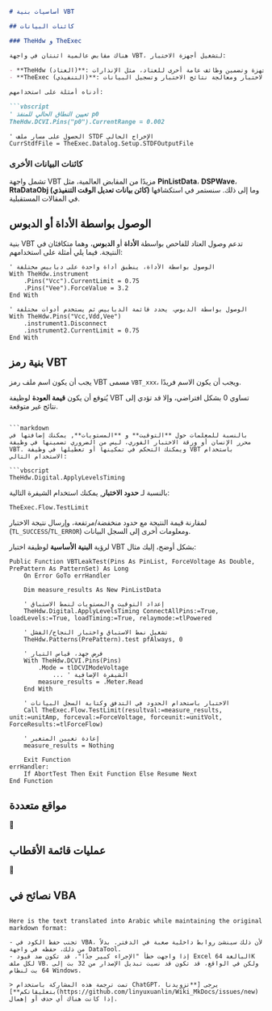 ```markdown
# أساسيات بنية VBT

## كائنات البيانات

### TheHdw و TheExec

هناك مقابض عالمية اثنتان في واجهة VBT، لتشغيل أجهزة الاختبار:

- **TheHdw (العتاد)**: الدعم للوصول والتحكم في الأجهزة وتضمين وظائف عامة أخرى للعتاد، مثل الإنذارات.
- **TheExec (التنفيذي)**: للتحكم في وظائف برنامج الاختبار الشاملة، مثل تنفيذ الاختبار ومعالجة نتائج الاختبار وتسجيل البيانات.

أدناه أمثلة على استخدامهم:

```vbscript
' تعيين النطاق الحالي للمنفذ p0
TheHdw.DCVI.Pins("p0").CurrentRange = 0.002
```

```vbscript
' الحصول على مسار ملف STDF الإخراج الحالي
CurrStdfFile = TheExec.Datalog.Setup.STDFOutputFile
```

### كائنات البيانات الأخرى

تشمل واجهة VBT مزيدًا من المقابض العالمية، مثل **PinListData**، **DSPWave**، **RtaDataObj (كائن بيانات تعديل الوقت التنفيذي)** وما إلى ذلك. سنستمر في استكشافها في المقالات المستقبلية.

## الوصول بواسطة الأداة أو الدبوس

بنية VBT تدعم وصول العتاد للفاحص بواسطة **الأداة** أو **الدبوس**، وهما متكافئان في النتيجة. فيما يلي أمثلة على استخدامهم:

```vbscript
' الوصول بواسطة الأداة، ينطبق أداة واحدة على دبابيس مختلفة
With TheHdw.instrument
    .Pins("Vcc").CurrentLimit = 0.75
    .Pins("Vee").ForceValue = 3.2
End With
```

```vbscript
' الوصول بواسطة الدبوس، يحدد قائمة الدبابيس ثم يستخدم أدوات مختلفة
With TheHdw.Pins("Vcc,Vdd,Vee")
    .instrument1.Disconnect
    .instrument2.CurrentLimit = 0.75
End With
```

## بنية رمز VBT

يجب أن يكون اسم ملف رمز VBT مسمى `VBT_xxx`، ويجب أن يكون الاسم فريدًا.

يُتوقع أن يكون **قيمة العودة** لوظيفة VBT تساوي 0 بشكل افتراضي، وإلا قد تؤدي إلى نتائج غير متوقعة.
```

```markdown
بالنسبة للمعلمات حول **التوقيت** و **المستويات**, يمكنك إضافتها في محرر الإنسان أو ورقة الاختبار الفوري، ليس من الضروري تضمينها في وظيفة VBT. ويمكنك التحكم في تمكينها أو تعطيلها في وظيفة VBT باستخدام الاستخدام التالي:

```vbscript
TheHdw.Digital.ApplyLevelsTiming
```

بالنسبة لـ **حدود الاختبار**, يمكنك استخدام الشيفرة التالية:

```vbscript
TheExec.Flow.TestLimit
```

لمقارنة قيمة النتيجة مع حدود منخفضة/مرتفعة، وإرسال نتيجة الاختبار (`TL_SUCCESS`/`TL_ERROR`) ومعلومات أخرى إلى السجل البيانات.

لرؤية **البنية الأساسية** لوظيفة اختبار VBT بشكل أوضح، إليك مثال:

```vbscript
Public Function VBTLeakTest(Pins As PinList, ForceVoltage As Double, PrePattern As PatternSet) As Long
    On Error GoTo errHandler

    Dim measure_results As New PinListData

    ' إعداد التوقيت والمستويات لنمط الاستباق
    TheHdw.Digital.ApplyLevelsTiming ConnectAllPins:=True, loadLevels:=True, loadTiming:=True, relaymode:=tlPowered

    ' تشغيل نمط الاستباق واختبار النجاح/الفشل
    TheHdw.Patterns(PrePattern).test pfAlways, 0

    ' فرض جهد، قياس التيار
    With TheHdw.DCVI.Pins(Pins)
        .Mode = tlDCVIModeVoltage
            ... ' الشيفرة الإضافية
        measure_results = .Meter.Read
    End With

    ' الاختبار باستخدام الحدود في التدفق وكتابة السجل البيانات
    Call TheExec.Flow.TestLimit(resultval:=measure_results, unit:=unitAmp, forceval:=ForceVoltage, forceunit:=unitVolt, ForceResults:=tlForceFlow)

    ' إعادة تعيين المتغير
    measure_results = Nothing

    Exit Function
errHandler:
    If AbortTest Then Exit Function Else Resume Next
End Function
```

## مواقع متعددة

🚧

## عمليات قائمة الأقطاب

🚧

## نصائح في VBA
```

Here is the text translated into Arabic while maintaining the original markdown format:

- تجنب حفظ الكود في VBA، لأن ذلك سينشئ روابط داخلية صعبة في الدفتر. بدلاً من ذلك، حفظه في واجهة DataTool.
- إذا واجهت خطأ "الإجراء كبير جدًا"، قد تكون ضد قيود Excel البالغة 64K لكل ملف VB. ولكن في الواقع، قد تكون قد نسيت تبديل الإصدار من 32 بت إلى 64 بت لنظام Windows.

> تمت ترجمة هذه المشاركة باستخدام ChatGPT، يرجى [**تزويدنا بتعليقاتكم**](https://github.com/linyuxuanlin/Wiki_MkDocs/issues/new) إذا كانت هناك أي حذف أو إهمال.